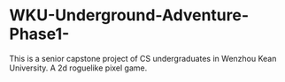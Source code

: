 # WKU-Underground-Adventure-Phase1-
This is a senior capstone project of CS undergraduates in Wenzhou Kean University. A 2d roguelike pixel game.
